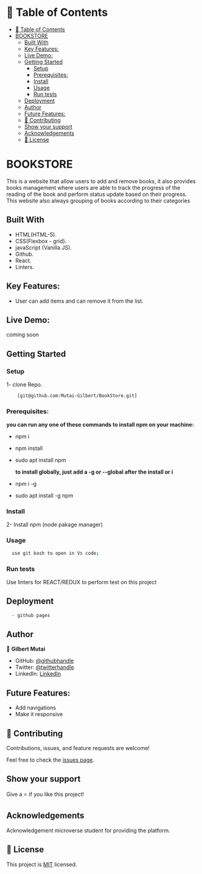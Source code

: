 # 📗 Table of Contents

- [📗 Table of Contents](#-table-of-contents)
- [BOOKSTORE](#bookstore)
  - [Built With](#built-with)
  - [Key Features:](#key-features)
  - [Live Demo:](#live-demo)
  - [Getting Started](#getting-started)
    - [Setup](#setup)
    - [Prerequisites:](#prerequisites)
    - [Install](#install)
    - [Usage](#usage)
    - [Run tests](#run-tests)
  - [Deployment](#deployment)
  - [Author](#author)
  - [Future Features:](#future-features)
  - [🤝 Contributing](#-contributing)
  - [Show your support](#show-your-support)
  - [Acknowledgements](#acknowledgements)
  - [📝 License](#-license)

# BOOKSTORE

This is a website that allow users to add and remove books, it also provides books management where users are able to track the progress of the reading of the book and perform status update based on their progress.
This website also always grouping of books according to their categories

## Built With

- HTML(HTML-5).
- CSS(Flexbox - grid).
- javaScript (Vanilla JS).
- Github.
- React.
- Linters.

## Key Features:

- User can add items and can remove it from the list.

## Live Demo:

coming soon

## Getting Started

### Setup

1- clone Repo.

```sh
    [git@github.com:Mutai-Gilbert/BookStore.git]
```

### Prerequisites:

**you can run any one of these commands to install npm on your machine:**

- npm i
- npm install
- sudo apt install npm

  **to install globally, just add a -g or --global after the install or i**

- npm i -g
- sudo apt install -g npm

### Install

2- Install npm (node pakage manager)

### Usage

```sh
  use git bash to open in Vs code;
```

### Run tests

Use linters for REACT/REDUX to perform test on this project

## Deployment

```sh
  - github pages
```

## Author
👤 **Gilbert Mutai**

- GitHub: [@githubhandle](https://github.com/Mutai-Gilbert)
- Twitter: [@twitterhandle](https://twitter.com/@nerdmutai)
- LinkedIn: [LinkedIn](https://www.linkedin.com/in/mutai-gilbert-2a5a42137/)

## Future Features:

- Add navigations
- Make it responsive

## 🤝 Contributing

Contributions, issues, and feature requests are welcome!

Feel free to check the [issues page](https://github.com/zeff96/Bookstore/issues).

## Show your support

Give a ⭐️ if you like this project!

## Acknowledgements

Acknowledgement microverse student for providing the platform.

## 📝 License

This project is [MIT](./LICENSE.md) licensed.
